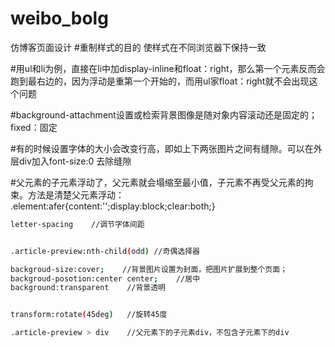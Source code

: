 # weibo_bolg
仿博客页面设计
#重制样式的目的
使样式在不同浏览器下保持一致

#用ul和li为例，直接在li中加display-inline和float：right，那么第一个元素反而会跑到最右边的，因为浮动是重第一个开始的，而用ul家float：right就不会出现这个问题

#background-attachment设置或检索背景图像是随对象内容滚动还是固定的；
fixed：固定

#有的时候设置字体的大小会改变行高，即如上下两张图片之间有缝隙。可以在外层div加入font-size:0  去除缝隙

#父元素的子元素浮动了，父元素就会塌缩至最小值，子元素不再受父元素的拘束。方法是清楚父元素浮动：
.element:afer{content:'';display:block;clear:both;}

``` bash
letter-spacing    //调节字体间距


.article-preview:nth-child(odd) //奇偶选择器

backgroud-size:cover;    //背景图片设置为封面，把图片扩展到整个页面；
backgroud-posotion:center center;    //居中
background:transparent    //背景透明


transform:rotate(45deg)   //旋转45度

.article-preview > div    //父元素下的子元素div，不包含子元素下的div
```